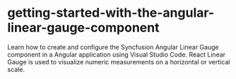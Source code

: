 # getting-started-with-the-angular-linear-gauge-component
Learn how to create and configure the Syncfusion Angular Linear Gauge component in a Angular application using Visual Studio Code. React Linear Gauge is used to visualize numeric measurements on a horizontal or vertical scale. 
